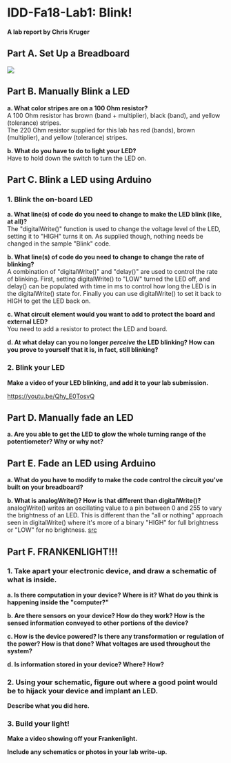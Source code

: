 # IDD-Fa18-Lab1: Blink!

**A lab report by Chris Kruger**

## Part A. Set Up a Breadboard

<img src="https://i.imgur.com/RUfRL8b.jpg">

## Part B. Manually Blink a LED

**a. What color stripes are on a 100 Ohm resistor?**<BR>
A 100 Ohm resistor has brown (band + multiplier), black (band), and yellow (tolerance) stripes.<BR>
The 220 Ohm resistor supplied for this lab has red (bands), brown (multiplier), and yellow (tolerance) stripes.
 
**b. What do you have to do to light your LED?**<BR>
Have to hold down the switch to turn the LED on. 

## Part C. Blink a LED using Arduino

### 1. Blink the on-board LED

**a. What line(s) of code do you need to change to make the LED blink (like, at all)?**<BR>
The "digitalWrite()" function is used to change the voltage level of the LED, setting it to "HIGH" turns it on. As supplied though, nothing needs be changed in the sample "Blink" code.

**b. What line(s) of code do you need to change to change the rate of blinking?**<BR>
A combination of "digitalWrite()" and "delay()" are used to control the rate of blinking. First, setting digitalWrite() to "LOW" turned the LED off, and delay() can be populated with time in ms to control how long the LED is in the digitalWrite() state for. Finally you can use digitalWrite() to set it back to HIGH to get the LED back on.

**c. What circuit element would you want to add to protect the board and external LED?**<BR>
You need to add a resistor to protect the LED and board.
 
**d. At what delay can you no longer *perceive* the LED blinking? How can you prove to yourself that it is, in fact, still blinking?**<BR>


### 2. Blink your LED

**Make a video of your LED blinking, and add it to your lab submission.**<BR>

<a href="https://youtu.be/Qhy_E0TosvQ">https://youtu.be/Qhy_E0TosvQ</a>


## Part D. Manually fade an LED

**a. Are you able to get the LED to glow the whole turning range of the potentiometer? Why or why not?**<BR>


## Part E. Fade an LED using Arduino

**a. What do you have to modify to make the code control the circuit you've built on your breadboard?**<BR>

**b. What is analogWrite()? How is that different than digitalWrite()?**<BR>
 analogWrite() writes an oscillating value to a pin between 0 and 255 to vary the brightness of an LED. This is different than the "all or nothing" approach seen in digitalWrite() where it's more of a binary "HIGH" for full brightness or "LOW" for no brightness. <a href="https://www.arduino.cc/reference/en/language/functions/analog-io/analogwrite/">src</a>


## Part F. FRANKENLIGHT!!!

### 1. Take apart your electronic device, and draw a schematic of what is inside. 

**a. Is there computation in your device? Where is it? What do you think is happening inside the "computer?"**

**b. Are there sensors on your device? How do they work? How is the sensed information conveyed to other portions of the device?**

**c. How is the device powered? Is there any transformation or regulation of the power? How is that done? What voltages are used throughout the system?**

**d. Is information stored in your device? Where? How?**

### 2. Using your schematic, figure out where a good point would be to hijack your device and implant an LED.

**Describe what you did here.**

### 3. Build your light!

**Make a video showing off your Frankenlight.**

**Include any schematics or photos in your lab write-up.**
